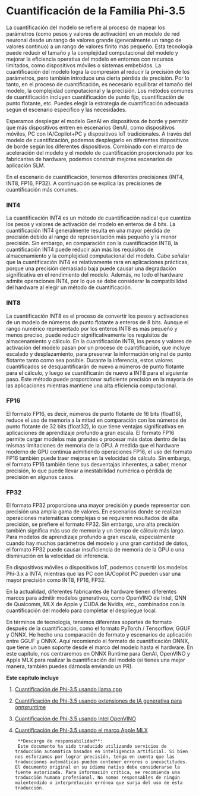 # **Cuantificación de la Familia Phi-3.5**

La cuantificación del modelo se refiere al proceso de mapear los parámetros (como pesos y valores de activación) en un modelo de red neuronal desde un rango de valores grande (generalmente un rango de valores continuo) a un rango de valores finito más pequeño. Esta tecnología puede reducir el tamaño y la complejidad computacional del modelo y mejorar la eficiencia operativa del modelo en entornos con recursos limitados, como dispositivos móviles o sistemas embebidos. La cuantificación del modelo logra la compresión al reducir la precisión de los parámetros, pero también introduce una cierta pérdida de precisión. Por lo tanto, en el proceso de cuantificación, es necesario equilibrar el tamaño del modelo, la complejidad computacional y la precisión. Los métodos comunes de cuantificación incluyen cuantificación de punto fijo, cuantificación de punto flotante, etc. Puedes elegir la estrategia de cuantificación adecuada según el escenario específico y las necesidades.

Esperamos desplegar el modelo GenAI en dispositivos de borde y permitir que más dispositivos entren en escenarios GenAI, como dispositivos móviles, PC con IA/Copilot+PC y dispositivos IoT tradicionales. A través del modelo de cuantificación, podemos desplegarlo en diferentes dispositivos de borde según los diferentes dispositivos. Combinado con el marco de aceleración del modelo y el modelo de cuantificación proporcionado por los fabricantes de hardware, podemos construir mejores escenarios de aplicación SLM.

En el escenario de cuantificación, tenemos diferentes precisiones (INT4, INT8, FP16, FP32). A continuación se explica las precisiones de cuantificación más comunes.

### **INT4**

La cuantificación INT4 es un método de cuantificación radical que cuantiza los pesos y valores de activación del modelo en enteros de 4 bits. La cuantificación INT4 generalmente resulta en una mayor pérdida de precisión debido al rango de representación más pequeño y la menor precisión. Sin embargo, en comparación con la cuantificación INT8, la cuantificación INT4 puede reducir aún más los requisitos de almacenamiento y la complejidad computacional del modelo. Cabe señalar que la cuantificación INT4 es relativamente rara en aplicaciones prácticas, porque una precisión demasiado baja puede causar una degradación significativa en el rendimiento del modelo. Además, no todo el hardware admite operaciones INT4, por lo que se debe considerar la compatibilidad del hardware al elegir un método de cuantificación.

### **INT8**

La cuantificación INT8 es el proceso de convertir los pesos y activaciones de un modelo de números de punto flotante a enteros de 8 bits. Aunque el rango numérico representado por los enteros INT8 es más pequeño y menos preciso, puede reducir significativamente los requisitos de almacenamiento y cálculo. En la cuantificación INT8, los pesos y valores de activación del modelo pasan por un proceso de cuantificación, que incluye escalado y desplazamiento, para preservar la información original de punto flotante tanto como sea posible. Durante la inferencia, estos valores cuantificados se desquantificarán de nuevo a números de punto flotante para el cálculo, y luego se cuantificarán de nuevo a INT8 para el siguiente paso. Este método puede proporcionar suficiente precisión en la mayoría de las aplicaciones mientras mantiene una alta eficiencia computacional.

### **FP16**

El formato FP16, es decir, números de punto flotante de 16 bits (float16), reduce el uso de memoria a la mitad en comparación con los números de punto flotante de 32 bits (float32), lo que tiene ventajas significativas en aplicaciones de aprendizaje profundo a gran escala. El formato FP16 permite cargar modelos más grandes o procesar más datos dentro de las mismas limitaciones de memoria de la GPU. A medida que el hardware moderno de GPU continúa admitiendo operaciones FP16, el uso del formato FP16 también puede traer mejoras en la velocidad de cálculo. Sin embargo, el formato FP16 también tiene sus desventajas inherentes, a saber, menor precisión, lo que puede llevar a inestabilidad numérica o pérdida de precisión en algunos casos.

### **FP32**

El formato FP32 proporciona una mayor precisión y puede representar con precisión una amplia gama de valores. En escenarios donde se realizan operaciones matemáticas complejas o se requieren resultados de alta precisión, se prefiere el formato FP32. Sin embargo, una alta precisión también significa más uso de memoria y un tiempo de cálculo más largo. Para modelos de aprendizaje profundo a gran escala, especialmente cuando hay muchos parámetros del modelo y una gran cantidad de datos, el formato FP32 puede causar insuficiencia de memoria de la GPU o una disminución en la velocidad de inferencia.

En dispositivos móviles o dispositivos IoT, podemos convertir los modelos Phi-3.x a INT4, mientras que las PC con IA/Copilot PC pueden usar una mayor precisión como INT8, FP16, FP32.

En la actualidad, diferentes fabricantes de hardware tienen diferentes marcos para admitir modelos generativos, como OpenVINO de Intel, QNN de Qualcomm, MLX de Apple y CUDA de Nvidia, etc., combinados con la cuantificación del modelo para completar el despliegue local.

En términos de tecnología, tenemos diferentes soportes de formato después de la cuantificación, como el formato PyTorch / Tensorflow, GGUF y ONNX. He hecho una comparación de formato y escenarios de aplicación entre GGUF y ONNX. Aquí recomiendo el formato de cuantificación ONNX, que tiene un buen soporte desde el marco del modelo hasta el hardware. En este capítulo, nos centraremos en ONNX Runtime para GenAI, OpenVINO y Apple MLX para realizar la cuantificación del modelo (si tienes una mejor manera, también puedes dárnosla enviando un PR).

**Este capítulo incluye**

1. [Cuantificación de Phi-3.5 usando llama.cpp](./021.UsingLlamacppQuantifyingPhi35.md)

2. [Cuantificación de Phi-3.5 usando extensiones de IA generativa para onnxruntime](./022.UsingORTGenAIQuantifyingPhi35.md)

3. [Cuantificación de Phi-3.5 usando Intel OpenVINO](./023.UsingIntelOpenVINOQuantifyingPhi35.md)

4. [Cuantificación de Phi-3.5 usando el marco Apple MLX](./024.UsingAppleMLXQuantifyingPhi35.md)

        **Descargo de responsabilidad**:
        Este documento ha sido traducido utilizando servicios de traducción automática basados en inteligencia artificial. Si bien nos esforzamos por lograr precisión, tenga en cuenta que las traducciones automáticas pueden contener errores o inexactitudes. El documento original en su idioma nativo debe considerarse la fuente autorizada. Para información crítica, se recomienda una traducción humana profesional. No somos responsables de ningún malentendido o interpretación errónea que surja del uso de esta traducción.